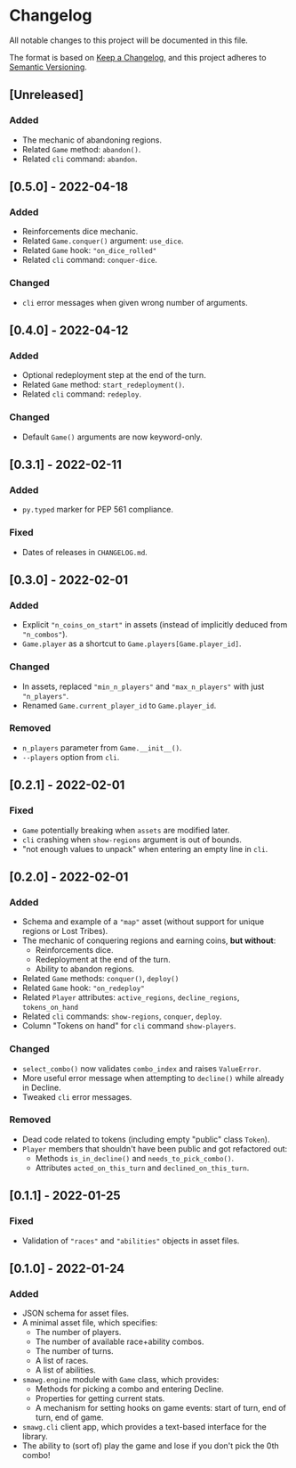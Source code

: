 # Changelog
All notable changes to this project will be documented in this file.

The format is based on
[Keep a Changelog](https://keepachangelog.com/en/1.0.0/),
and this project adheres to
[Semantic Versioning](https://semver.org/spec/v2.0.0.html).

## [Unreleased]
### Added
- The mechanic of abandoning regions.
- Related `Game` method: `abandon()`.
- Related `cli` command: `abandon`.

## [0.5.0] - 2022-04-18
### Added
- Reinforcements dice mechanic.
- Related `Game.conquer()` argument: `use_dice`.
- Related `Game` hook: `"on_dice_rolled"`
- Related `cli` command: `conquer-dice`.

### Changed
- `cli` error messages when given wrong number of arguments.

## [0.4.0] - 2022-04-12
### Added
- Optional redeployment step at the end of the turn.
- Related `Game` method: `start_redeployment()`.
- Related `cli` command: `redeploy`.

### Changed
- Default `Game()` arguments are now keyword-only.

## [0.3.1] - 2022-02-11
### Added
- `py.typed` marker for PEP 561 compliance.

### Fixed
- Dates of releases in `CHANGELOG.md`.

## [0.3.0] - 2022-02-01
### Added
- Explicit `"n_coins_on_start"` in assets
    (instead of implicitly deduced from `"n_combos"`).
- `Game.player` as a shortcut to `Game.players[Game.player_id]`.

### Changed
- In assets, replaced `"min_n_players"` and `"max_n_players"`
    with just `"n_players"`.
- Renamed `Game.current_player_id` to `Game.player_id`.

### Removed
- `n_players` parameter from `Game.__init__()`.
- `--players` option from `cli`.

## [0.2.1] - 2022-02-01
### Fixed
- `Game` potentially breaking when `assets` are modified later.
- `cli` crashing when `show-regions` argument is out of bounds.
- "not enough values to unpack" when entering an empty line in `cli`.

## [0.2.0] - 2022-02-01
### Added
- Schema and example of a `"map"` asset (without support for unique regions or
    Lost Tribes).
- The mechanic of conquering regions and earning coins, **but without**:
    - Reinforcements dice.
    - Redeployment at the end of the turn.
    - Ability to abandon regions.
- Related `Game` methods: `conquer()`, `deploy()`
- Related `Game` hook: `"on_redeploy"`
- Related `Player` attributes: `active_regions`, `decline_regions`,
    `tokens_on_hand`
- Related `cli` commands: `show-regions`, `conquer`, `deploy`.
- Column "Tokens on hand" for `cli` command `show-players`.

### Changed
- `select_combo()` now validates `combo_index` and raises `ValueError`.
- More useful error message when attempting to `decline()` while already in
    Decline.
- Tweaked `cli` error messages.

### Removed
- Dead code related to tokens (including empty "public" class `Token`).
- `Player` members that shouldn't have been public and got refactored out:
    - Methods `is_in_decline()` and `needs_to_pick_combo()`.
    - Attributes `acted_on_this_turn` and `declined_on_this_turn`.

## [0.1.1] - 2022-01-25
### Fixed
- Validation of `"races"` and `"abilities"` objects in asset files.

## [0.1.0] - 2022-01-24
### Added
- JSON schema for asset files.
- A minimal asset file, which specifies:
    - The number of players.
    - The number of available race+ability combos.
    - The number of turns.
    - A list of races.
    - A list of abilities.
- `smawg.engine` module with `Game` class, which provides:
    - Methods for picking a combo and entering Decline.
    - Properties for getting current stats.
    - A mechanism for setting hooks on game events:
        start of turn, end of turn, end of game.
- `smawg.cli` client app, which provides a text-based interface for the library.
- The ability to (sort of) play the game
    and lose if you don't pick the 0th combo!
